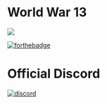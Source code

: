 # World War 13
<kbd>
 <img src="https://puu.sh/wFD0e/b3099eccb1.jpg">
</kbd>

[![forthebadge](http://forthebadge.com/images/badges/60-percent-of-the-time-works-every-time.svg)](http://forthebadge.com)
# Official Discord
[![discord](https://discordapp.com/api/guilds/331613189462556672/widget.png)](https://discord.gg/PVqjqCv)
